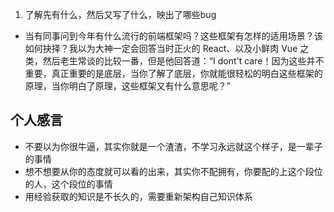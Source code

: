 1. 了解先有什么，然后又写了什么，映出了哪些bug


- 当有同事问到今年有什么流行的前端框架吗？这些框架有怎样的适用场景？该如何抉择？我以为大神一定会回答当时正火的 React、以及小鲜肉 Vue 之类，然后老生常谈的比较一番，但是他回答道：“I dont't care！因为这些并不重要，真正重要的是底层，当你了解了底层，你就能很轻松的明白这些框架的原理，当你明白了原理，这些框架又有什么意思呢？”




个人感言
--
- 不要以为你很牛逼，其实你就是一个渣渣，不学习永远就这个样子，是一辈子的事情
- 想不想要从你的态度就可以看的出来，其实你不配拥有，你要配的上这个段位的人，这个段位的事情
- 用经验获取的知识是不长久的，需要重新架构自己知识体系
